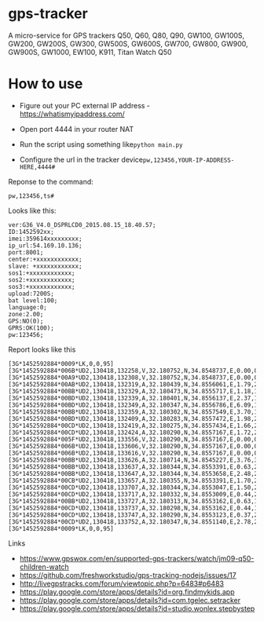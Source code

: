 # gps-tracker

A micro-service for GPS trackers Q50, Q60, 
Q80, Q90, GW100, GW100S, GW200, GW200S, GW300, GW500S, 
GW600S, GW700, GW800, GW900, GW900S, GW1000, EW100, K911, 
Titan Watch Q50


# How to use


* Figure out your PC external IP address - https://whatismyipaddress.com/
* Open port 4444 in your router NAT
* Run the script using something like```python main.py```

* Configure the url in the tracker device```pw,123456,YOUR-IP-ADDRESS-HERE,4444#```


Reponse to the command:

    pw,123456,ts#
    
Looks like this:

    ver:G36_V4.0_DSPRLCD0_2015.08.15_18.40.57;
    ID:1452592xx;
    imei:359614xxxxxxxxx;
    ip_url:54.169.10.136;
    port:8001;
    center:+xxxxxxxxxxxx;
    slave: +xxxxxxxxxxxx;
    sos1:+xxxxxxxxxxxx;
    sos2:+xxxxxxxxxxxx;
    sos3:+xxxxxxxxxxxx;
    upload:7200S;
    bat level:100;
    language:0;
    zone:2.00;
    GPS:NO(0);
    GPRS:OK(100);
    pw:123456;

Report looks like this

    [3G*1452592884*0009*LK,0,0,95][3G*1452592884*006B*UD2,130418,132258,V,32.180752,N,34.8548737,E,0.00,0.0,0.0,5,100,96,0,0,00000000,1,255,425,2,33576,11402,164][3G*1452592884*00A9*UD2,130418,132308,V,32.180752,N,34.8548737,E,0.00,0.0,0.0,5,100,96,0,0,00000000,5,0,425,2,33576,11402,160,33576,12403,139,33576,11401,138,33576,11881,129,33576,11403,128][3G*1452592884*00AB*UD2,130418,132319,A,32.180439,N,34.8556061,E,1.79,207.6,0.0,5,100,96,0,0,00000000,5,0,425,2,33576,11402,159,33576,12403,139,33576,11401,137,33576,11881,129,33576,11403,128][3G*1452592884*00BB*UD2,130418,132329,A,32.180473,N,34.8555717,E,1.18,155.3,0.0,5,100,96,0,0,00000000,6,0,425,2,33576,11402,161,33576,12403,137,33576,11401,137,33552,11301,134,33576,11403,129,33576,11881,129][3G*1452592884*00BD*UD2,130418,132339,A,32.180401,N,34.8556137,E,2.37,147.4,0.0,5,100,96,0,0,00000000,6,255,425,2,33576,11402,159,33576,12403,138,33576,11401,137,33552,11301,134,33576,11403,131,33576,11881,129][3G*1452592884*00BD*UD2,130418,132349,A,32.180347,N,34.8556786,E,6.09,121.2,0.0,4,100,96,0,0,00000000,6,255,425,2,33576,11402,161,33576,12403,138,33576,11401,137,33552,11301,134,33576,11403,130,33576,11881,128][3G*1452592884*00BB*UD2,130418,132359,A,32.180302,N,34.8557549,E,3.70,119.8,0.0,4,100,96,0,0,00000000,6,0,425,2,33576,11402,161,33576,11401,145,33576,12403,138,33552,11301,135,33576,11403,130,33576,11881,129][3G*1452592884*00BD*UD2,130418,132409,A,32.180283,N,34.8557472,E,1.98,237.1,0.0,4,100,96,0,0,00000000,6,255,425,2,33576,11402,162,33576,11401,145,33576,12403,138,33552,11301,135,33576,11403,131,33576,11881,129][3G*1452592884*00CD*UD2,130418,132419,A,32.180275,N,34.8557434,E,1.66,299.7,0.0,4,100,96,0,0,00000000,7,255,425,2,33576,11402,160,33576,11401,143,33576,12403,138,33552,11301,135,33576,11403,131,33576,11884,131,33576,11881,128][3G*1452592884*00CD*UD2,130418,132424,A,32.180290,N,34.8557167,E,1.72,283.1,0.0,4,100,96,0,0,00000000,7,255,425,2,33576,11402,161,33576,11401,138,33576,12403,138,33552,11301,135,33576,11403,129,33576,11881,128,33576,11884,127][3G*1452592884*005F*UD2,130418,133556,V,32.180290,N,34.8557167,E,0.00,0.0,0.0,0,100,50,0,0,00000000,1,0,0,0,0,0,110][3G*1452592884*006B*UD2,130418,133606,V,32.180290,N,34.8557167,E,0.00,0.0,0.0,3,100,95,0,0,00000000,1,255,425,2,33576,11402,161][3G*1452592884*006B*UD2,130418,133616,V,32.180290,N,34.8557167,E,0.00,0.0,0.0,6,100,95,0,0,00000000,1,255,425,2,33576,11402,162][3G*1452592884*00BB*UD2,130418,133626,A,32.180714,N,34.8545227,E,3.76,310.4,0.0,7,100,95,0,0,00000000,6,0,425,2,33576,11402,161,33576,11401,139,33576,12403,137,33576,13862,130,33576,11881,128,33576,11403,128][3G*1452592884*00BB*UD2,130418,133637,A,32.180344,N,34.8553391,E,0.63,279.3,0.0,6,100,94,0,0,00000000,6,0,425,2,33576,11402,161,33576,12403,138,33576,11401,135,33576,11403,131,33576,13862,131,33576,11881,129][3G*1452592884*00BB*UD2,130418,133647,A,32.180344,N,34.8553658,E,2.48,265.0,0.0,6,100,94,0,0,00000000,6,0,425,2,33576,11402,161,33576,11401,141,33576,12403,139,33576,13862,131,33576,11403,129,33576,11881,128][3G*1452592884*00CB*UD2,130418,133657,A,32.180355,N,34.8553391,E,1.70,257.4,0.0,6,100,94,0,0,00000000,7,0,425,2,33576,11402,161,33576,11401,139,33576,12403,139,33552,11301,136,33576,13862,131,33576,11403,129,33576,11881,129][3G*1452592884*00CD*UD2,130418,133707,A,32.180344,N,34.8553047,E,1.50,247.1,0.0,6,100,95,0,0,00000000,7,255,425,2,33576,11402,161,33576,11401,141,33576,12403,138,33552,11301,136,33576,13862,131,33576,11403,129,33576,11881,128][3G*1452592884*00CD*UD2,130418,133717,A,32.180332,N,34.8553009,E,0.44,212.9,0.0,6,100,95,0,0,00000000,7,255,425,2,33576,11402,162,33576,11401,140,33576,12403,137,33552,11301,135,33576,13862,130,33576,11881,128,33576,11403,127][3G*1452592884*00BB*UD2,130418,133727,A,32.180313,N,34.8553162,E,0.63,171.7,0.0,6,100,95,0,0,00000000,6,0,425,2,33576,11402,162,33576,11401,139,33576,12403,138,33552,11301,135,33576,13862,130,33576,11881,129][3G*1452592884*00CD*UD2,130418,133737,A,32.180298,N,34.8553162,E,0.44,182.8,0.0,6,100,95,0,0,00000000,7,255,425,2,33576,11402,160,33576,11401,139,33576,12403,138,33552,11301,135,33576,13862,129,33576,11881,129,33576,11403,126][3G*1452592884*00CD*UD2,130418,133747,A,32.180290,N,34.8553123,E,0.37,233.9,0.0,6,100,95,0,0,00000000,7,255,425,2,33576,11402,161,33576,12403,139,33576,11401,139,33552,11301,135,33576,16283,131,33576,13862,129,33576,11881,129][3G*1452592884*00CD*UD2,130418,133752,A,32.180347,N,34.8551140,E,2.78,278.5,0.0,6,100,95,0,0,00000000,7,255,425,2,33576,11402,161,33576,12403,139,33576,11401,138,33552,11301,135,33576,16283,131,33576,13862,129,33576,11881,129][3G*1452592884*0009*LK,0,0,95]






Links

*  https://www.gpswox.com/en/supported-gps-trackers/watch/jm09-q50-children-watch
*  https://github.com/freshworkstudio/gps-tracking-nodejs/issues/17
*  http://livegpstracks.com/forum/viewtopic.php?p=6483#p6483
*  https://play.google.com/store/apps/details?id=org.findmykids.app
*  https://play.google.com/store/apps/details?id=com.tgelec.setracker
*  https://play.google.com/store/apps/details?id=studio.wonlex.stepbystep


